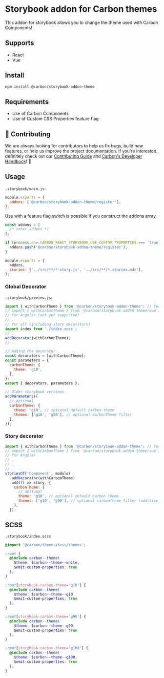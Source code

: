 # Storybook addon for Carbon themes

This addon for storybook allows you to change the theme used with Carbon
Components!

## Supports

- React
- Vue

## Install

```sh
npm install @carbon/storybook-addon-theme
```

## Requirements

- Use of Carbon Components
- Use of Custom CSS Properties feature flag

## 🙌 Contributing

We are always looking for contributors to help us fix bugs, build new features,
or help us improve the project documentation. If you're interested, definitely
check out our
[Contributing Guide](https://github.com/carbon-design-system/ibm-cloud-cognitive/blob/master/.github/CONTRIBUTING.md)
and
[Carbon's Developer Handbook](https://github.com/carbon-design-system/carbon/blob/master/docs/developer-handbook.md)!
👀

## Usage

`.storybook/main.js`:

```js
module.exports = {
  addons: ['@carbon/storybook-addon-theme/register'],
};
```

Use with a feature flag switch is possible if you construct the addons array.

```js
const addons = [
  /* other addons */
];

if (process.env.CARBON_REACT_STORYBOOK_USE_CUSTOM_PROPERTIES === 'true') {
  addons.push('@carbon/storybook-addon-theme/register');
}

module.exports = {
  addons,
  stories: ['../src/**/*-story.js', '../src/**/*.stories.mdx'],
};
```

### Global Decorator

`.storybook/preview.js`:

```js
import { withCarbonTheme } from '@carbon/storybook-addon-theme'; // for React
// import { withCarbonTheme } from '@carbon/storybook-addon-theme/vue'; // for Vue
// for Angular (not yet supported)
// .
// for all (including story decorators)
import index from './index.scss';
// .
addDecorator(withCarbonTheme);
// .
```

```js
// Adding the decorator
const decorators = [withCarbonTheme];
const parameters = {
  carbonTheme: {
    theme: 'g10',
  },
};
export { decorators, parameters };
```

```js
// Older storybook versions
addParameters({
  // optional
  carbonTheme: {
    theme: 'g10', // optional default carbon theme
    themes: ['g10', 'g90'], // optional carbonTheme filter
  },
});
```

### Story decorator

```js
import { withCarbonTheme } from '@carbon/storybook-addon-theme'; // for React
// import { withCarbonTheme } from '@carbon/storybook-addon-theme/vue'; // for Vue
// for Angular
// .
// .
// .
storiesOf('Component', module)
  .addDecorator(withCarbonTheme)
  .add(() => story, {
    carbonTheme: {
      // optional
      theme: 'g10', // optional default carbon theme
      themes: ['g10', 'g90'], // optional carbonTheme filter (additive to global)
    },
  });
```

## SCSS

`.storybook/index.scss`

```scss
@import '@carbon/themes/scss/themes';

:root {
  @include carbon--theme(
    $theme: $carbon--theme--white,
    $emit-custom-properties: true
  );
}

:root[storybook-carbon-theme='g10'] {
  @include carbon--theme(
    $theme: $carbon--theme--g10,
    $emit-custom-properties: true
  );
}

:root[storybook-carbon-theme='g90'] {
  @include carbon--theme(
    $theme: $carbon--theme--g90,
    $emit-custom-properties: true
  );
}

:root[storybook-carbon-theme='g100'] {
  @include carbon--theme(
    $theme: $carbon--theme--g100,
    $emit-custom-properties: true
  );
}
```
